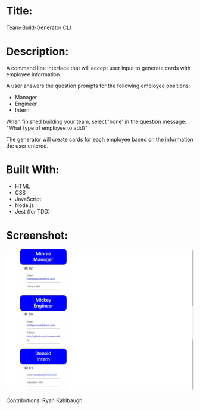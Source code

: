 # Title:
Team-Build-Generator CLI

# Description:
A command line interface that will accept user input to generate cards with employee information.

A user answers the question prompts for the following employee positions:
- Manager
- Engineer
- Intern

When finished building your team, select 'none' in the question message: "What type of employee to add?"

The generator will create cards for each employee based on the information the user entered.

# Built With:
- HTML
- CSS
- JavaScript
- Node.js
- Jest (for TDD)

# Screenshot:
<img src=".\screenshot.png"></img>

Contributions:
Ryan Kahlbaugh